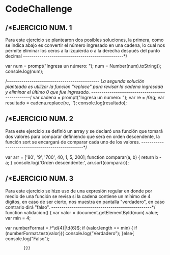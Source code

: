 # CodeChallenge
/*EJERCICIO NUM. 1
-------------------------------------------------
Para este ejercicio se plantearon dos posibles soluciones, la primera, como se indica abajo es convertir el número ingresado en una cadena, lo cual nos permite eliminar los ceros a la izquierda o a la derecha después del punto decimal
-------------------------------------------------*/

var num = prompt("Ingresa un número: ");
num = Number(num).toString();
console.log(num);

/*---------------------------------------------
La segunda solución planteada es utilizar la función "replace" para revisar la cadena ingresada y eliminar el último 0 que fue ingresado.
------------------------------------------------*/
var cadena = prompt("Ingresa un numero: ");
var re = /0/g;
var resultado = cadena.replace(re, '');
console.log(resultado);

/*EJERCICIO NUM. 2
-------------------------------------------------
Para este ejercicio se definió un array y se declaró una función que tomará dos valores para comparar definiendo que será en orden descendente, la función sort se encargará de comparar cada uno de los valores.
-------------------------------------------------*/

var arr = ['80', '9', '700', 40, 1, 5, 200];
function comparar(a, b) {
  return b - a;
}
console.log('Orden descendente:', arr.sort(comparar));


/*EJERCICIO NUM. 3
-------------------------------------------------
Para este ejercicio se hizo uso de una expresión regular en donde por medio de una función se revisa si la cadena contiene un mínimo de 4 digitos, en caso de ser cierto, nos muestra en pantalla "verdadero", en caso contrario dirá "falso".
-------------------------------------------------*/
function validacion() {
var valor = document.getElementById(num).value;
var min = 4;

var numberFormat = /^\d{4}|\d{6}$;
	if (valor.length == min)
		{
			if (numberFormat.test(valor)){
				console.log("Verdadero");
			}else{
				console.log("Falso");
			
			}}}
